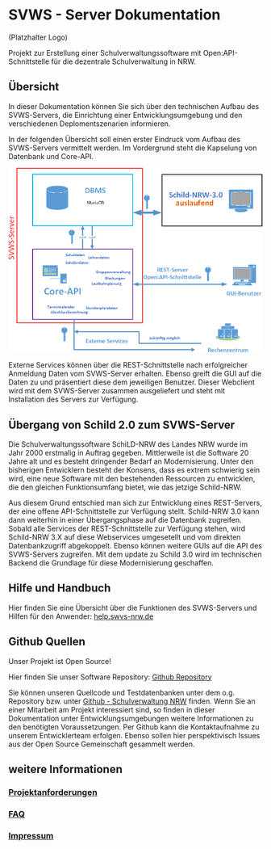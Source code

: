 # SVWS - Server Dokumentation

(Platzhalter Logo) 

Projekt zur Erstellung einer Schulverwaltungssoftware mit Open:API-Schnittstelle für die dezentrale Schulverwaltung in NRW.  

## Übersicht

In dieser Dokumentation können Sie sich über den technischen Aufbau des SVWS-Servers,
die Einrichtung einer Entwicklungsumgebung und den verschiedenen Deplomentszenarien informieren.

In der folgenden Übersicht soll einen erster Eindruck vom Aufbau des SVWS-Servers vermittelt werden.
Im Vordergrund steht die Kapselung von Datenbank und Core-API.

![Übersicht-REST](./graphics/Uebersicht-REST-Server-01.png)

Externe Services können über die REST-Schnittstelle nach erfolgreicher Anmeldung Daten vom SVWS-Server erhalten. 
Ebenso greift die GUI auf die Daten zu und präsentiert diese dem jeweiligen Benutzer. 
Dieser Webclient wird mit dem SVWS-Server zusammen ausgeliefert und steht mit Installation des Servers zur Verfügung. 

## Übergang von Schild 2.0 zum SVWS-Server

Die Schulverwaltungssoftware SchiLD-NRW des Landes NRW wurde im Jahr 2000 erstmalig in Auftrag gegeben.
Mittlerweile ist die Software 20 Jahre alt und es besteht dringender Bedarf an Modernisierung.
Unter den bisherigen Entwicklern besteht der Konsens, dass es extrem schwierig sein wird, eine neue Software 
mit den bestehenden Ressourcen zu entwicklen, die den gleichen Funktionsumfang bietet, wie das jetzige Schild-NRW.

Aus diesem Grund entschied man sich zur Entwicklung eines REST-Servers, der eine offene API-Schnittstelle zur Verfügung stellt.
Schild-NRW 3.0 kann dann weiterhin in einer Übergangsphase auf die Datenbank zugreifen.
Sobald alle Services der REST-Schnittstelle zur Verfügung stehen, wird Schild-NRW 3.X auf diese Webservices umgesetellt 
und vom direkten Datenbankzugriff abgekoppelt. Ebenso können weitere GUIs auf die API des SVWS-Servers zugreifen. 
Mit dem update zu Schild 3.0 wird im technischen Backend die Grundlage für diese Modernisierung geschaffen. 

## Hilfe und Handbuch 

Hier finden Sie eine Übersicht über die Funktionen des SVWS-Servers und Hilfen für den Anwender: [help.swvs-nrw.de](https://help.svws-nrw.de/)

## Github Quellen

Unser Projekt ist Open Source!  

Hier finden Sie unser Software Repository: [Github Repository](https://github.com/SVWS-NRW/SVWS-Server)

Sie können unseren Quellcode und Testdatenbanken unter dem o.g. Repository bzw. unter [Github - Schulverwaltung NRW](https://github.com/SVWS-NRW) finden. 
Wenn Sie an einer Mitarbeit am Projekt interessiert sind, so finden in dieser Dokumentation unter Entwicklungsumgebungen weitere Informationen zu den benötigten Voraussetzungen. 
Per Github kann die Kontaktaufnahme zu unserem Entwicklerteam erfolgen. Ebenso sollen hier perspektivisch Issues aus der Open Source Gemeinschaft gesammelt werden. 


## weitere Informationen 

### [Projektanforderungen](Projektanforderungen.md)

### [FAQ](FAQ.md)

### [Impressum](https://www.schulministerium.nrw/impressum-haftungsausschluss-datenschutzbestimmungen)
